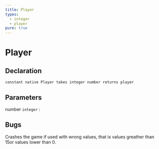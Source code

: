 ```yaml
---
title: Player
types:
  - integer
  - player
pure: true
---
```


# Player

## Declaration

```jass
constant native Player takes integer number returns player
```

## Parameters
number `integer`
: 

## Bugs 
Crashes the game if used with wrong values, that is values greather than 15or values lower than 0.

